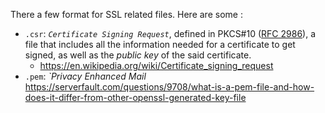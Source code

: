 There a few format for SSL related files. Here are some :

- `.csr`: *`Certificate Signing Request`*, defined in PKCS#10 ([RFC 2986](https://www.rfc-editor.org/rfc/rfc2986)), a file that includes all the information needed for a certificate to get signed, as well as the *public key* of the said certificate.
	- https://en.wikipedia.org/wiki/Certificate_signing_request
- `.pem`: *`Privacy Enhanced Mail*
https://serverfault.com/questions/9708/what-is-a-pem-file-and-how-does-it-differ-from-other-openssl-generated-key-file